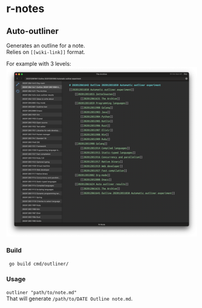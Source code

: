 # r-notes
## Auto-outliner
Generates an outline for a note.   
Relies on `[[wiki-link]]` format.   

For example with 3 levels:
![auto-outliner.png](auto-outliner.png)

### Build
` go build cmd/outliner/`

### Usage
`outliner "path/to/note.md"`  
That will generate `/path/to/DATE Outline note.md`.